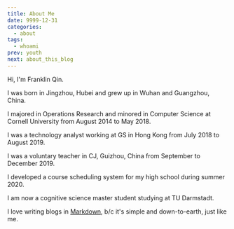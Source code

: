 ```yaml
---
title: About Me
date: 9999-12-31
categories:
  - about
tags:
  - whoami
prev: youth
next: about_this_blog
---
```


Hi, I'm Franklin Qin.

<!-- more -->

I was born in Jingzhou, Hubei and grew up in Wuhan and Guangzhou, China.

I majored in Operations Research and minored in Computer Science at Cornell University from August 2014 to May 2018.

I was a technology analyst working at GS in Hong Kong from July 2018 to August 2019.

I was a voluntary teacher in CJ, Guizhou, China from September to December 2019.

I developed a course scheduling system for my high school during summer 2020.

I am now a cognitive science master student studying at TU Darmstadt.

I love writing blogs in [Markdown](https://daringfireball.net/projects/markdown/syntax), b/c it's simple and down-to-earth, just like me.
